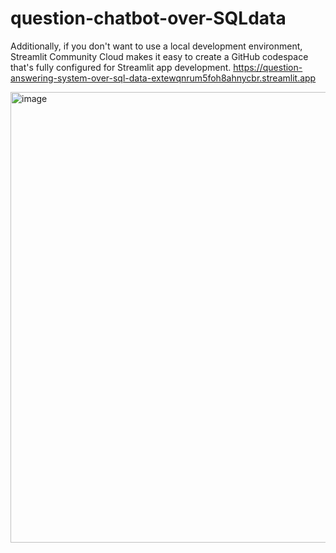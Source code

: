 # question-chatbot-over-SQLdata
Additionally, if you don't want to use a local development environment, Streamlit Community Cloud makes it easy to create a GitHub codespace that's fully configured for Streamlit app development.
https://question-answering-system-over-sql-data-extewqnrum5foh8ahnycbr.streamlit.app 

<img width="721" alt="image" src="https://github.com/user-attachments/assets/720995c1-983e-4395-b592-ca7d23902af2">

